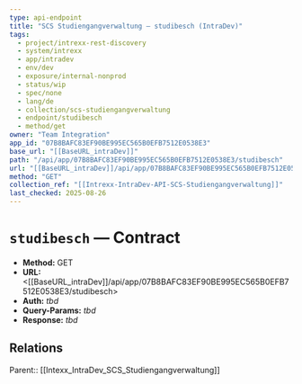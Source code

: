 ```yaml
---
type: api-endpoint
title: "SCS Studiengangverwaltung — studibesch (IntraDev)"
tags:
  - project/intrexx-rest-discovery
  - system/intrexx
  - app/intradev
  - env/dev
  - exposure/internal-nonprod
  - status/wip
  - spec/none
  - lang/de
  - collection/scs-studiengangverwaltung
  - endpoint/studibesch
  - method/get
owner: "Team Integration"
app_id: "07B8BAFC83EF90BE995EC565B0EFB7512E0538E3"
base_url: "[[BaseURL_intraDev]]"
path: "/api/app/07B8BAFC83EF90BE995EC565B0EFB7512E0538E3/studibesch"
url: "[[BaseURL_intraDev]]/api/app/07B8BAFC83EF90BE995EC565B0EFB7512E0538E3/studibesch"
method: "GET"
collection_ref: "[[Intrexx-IntraDev-API-SCS-Studiengangverwaltung]]"
last_checked: 2025-08-26
---
```


# `studibesch` — Contract
- **Method:** GET  
- **URL:** <[[BaseURL_intraDev]]/api/app/07B8BAFC83EF90BE995EC565B0EFB7512E0538E3/studibesch>  
- **Auth:** _tbd_  
- **Query-Params:** _tbd_  
- **Response:** _tbd_

## Relations
Parent:: [[Intexx_IntraDev_SCS_Studiengangverwaltung]]
